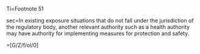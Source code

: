 Ti=Footnote 51

sec=In existing exposure situations that do not fall under the jurisdiction of the regulatory body, another relevant authority such as a health authority may have authority for implementing measures for protection and safety.

=[G/Z/f/ol/0]
